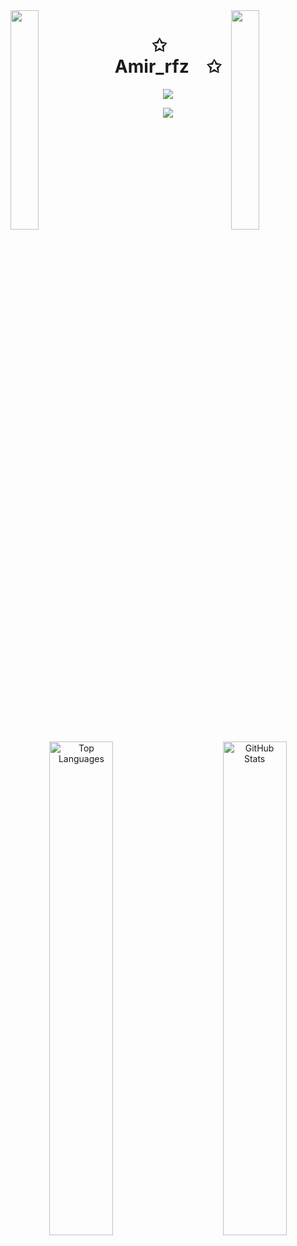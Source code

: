 <img align="left" src="https://user-images.githubusercontent.com/65187002/144930161-2f783401-8d27-4fdf-a2f7-cc0ba32f1f1f.gif" width="30%" style="display:inline;">
<img align="right" src="https://user-images.githubusercontent.com/65187002/144930161-2f783401-8d27-4fdf-a2f7-cc0ba32f1f1f.gif" width="30%" style="display:inline;">

<p align="center">
    <h1 align="center">✩&emsp;Amir_rfz&emsp;✩</h1>
</p>
<p align="center">
    <img src="https://readme-typing-svg.herokuapp.com/?lines=Hiiiiiiiiiiiiiiii;Welcome+to+my+profile!;Have+a+look+around!&font=Fira%20Code&color=%23D62F79&center=true&width=280&height=50">
</p>
<p align="center">
    <img id="preview" src="https://komarev.com/ghpvc/?username=Amir-rfz&color=grey">
</p>

<!-- 
<p align="center">
    <a href="https://leetcode.com//u/amirrfz2003/"><img width="48%" src="https://leetcode.card.workers.dev/u/amirrfz2003/?theme=dark&font=baloo&extension=null&border=2&border_radius=8"></a>
</p>
-->

<p align="center">
    <img align="left" src="https://github-readme-stats.vercel.app/api/top-langs?username=Amir-rfz&show_icons=true&locale=en&layout=compact&theme=dark" alt="Top Languages" width="45%">
    <img align="right" src="https://github-readme-stats.vercel.app/api?username=Amir-rfz&show_icons=true&locale=en&theme=dark" alt="GitHub Stats" width="45%">
</p>
<br clear="both">
